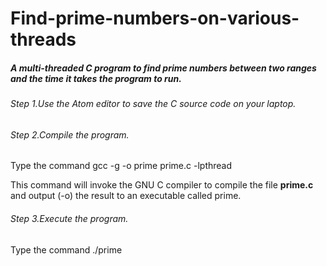 # Find-prime-numbers-on-various-threads

##### A multi-threaded C program to find prime numbers between two ranges and the time it takes the program to run.


###### Step 1.Use the Atom editor to save the C source code on your laptop.



###### Step 2.Compile the program.

  Type the command 
        gcc -g -o prime prime.c -lpthread

  This command will invoke the GNU C compiler to compile the file **prime.c** and output (-o) the result to an executable called prime.

###### Step 3.Execute the program. 
  Type the command
        ./prime 
